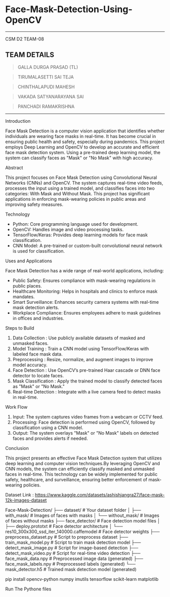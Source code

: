 # Face-Mask-Detection-Using-OpenCV
---------------------------------------------------------------------
CSM D2 TEAM-08

**TEAM DETAILS**
--------------------------------------------------------------------
> GALLA DURGA PRASAD (TL)

> TIRUMALASETTI SAI TEJA

> CHINTHALAPUDI MAHESH

> VAKADA SATYANARAYANA SAI

> PANCHADI RAMAKRISHNA

-------------------------------------------------------------------
Introduction

Face Mask Detection is a computer vision application that identifies whether individuals are wearing face masks in real-time. 
It has become crucial in ensuring public health and safety, especially during pandemics. 
This project employs  Deep Learning and OpenCV to develop an accurate and efficient face mask detection system.
Using a pre-trained deep learning model, the system can classify faces as "Mask" or "No Mask" with high accuracy.


Abstract

This project focuses on Face Mask Detection using Convolutional Neural Networks (CNNs) and OpenCV. 
The system captures real-time video feeds, processes the input using a trained model, and classifies faces into two categories: 
With Mask and Without Mask. 
This project has significant applications in enforcing mask-wearing policies in public areas and improving safety measures.


Technology

- Python: Core programming language used for development.
- OpenCV: Handles image and video processing tasks.
- TensorFlow/Keras: Provides deep learning models for face mask classification.
- CNN Model: A pre-trained or custom-built convolutional neural network is used for classification.


Uses and Applications

Face Mask Detection has a wide range of real-world applications, including:
- Public Safety: Ensures compliance with mask-wearing regulations in public places.
- Healthcare Monitoring: Helps in hospitals and clinics to enforce mask mandates.
- Smart Surveillance: Enhances security camera systems with real-time mask detection alerts.
- Workplace Compliance: Ensures employees adhere to mask guidelines in offices and industries.


Steps to Build

1. Data Collection : Use publicly available datasets of masked and unmasked faces.
2. Model Training : Train a CNN model using TensorFlow/Keras with labeled face mask data.
3. Preprocessing : Resize, normalize, and augment images to improve model accuracy.
4. Face Detection : Use OpenCV’s pre-trained Haar cascade or DNN face detector to locate faces.
5. Mask Classification : Apply the trained model to classify detected faces as "Mask" or "No Mask."
6. Real-time Detection : Integrate with a live camera feed to detect masks in real-time.


Work Flow

1. Input: The system captures video frames from a webcam or CCTV feed.
2. Processing: Face detection is performed using OpenCV, followed by classification using a CNN model.
3. Output: The system overlays "Mask" or "No Mask" labels on detected faces and provides alerts if needed.


Conclusion

This project presents an effective Face Mask Detection system that utilizes deep learning and computer vision techniques.By leveraging OpenCV and CNN models, the system can efficiently classify masked and unmasked faces in real-time. 
This technology can be widely implemented for public safety, healthcare, and surveillance, ensuring better enforcement of mask-wearing policies.



Dataset Link : https://www.kaggle.com/datasets/ashishjangra27/face-mask-12k-images-dataset


Face-Mask-Detection/
├── dataset/                       # Your dataset folder
│   ├── with_mask/                # Images of faces with masks
│   └── without_mask/             # Images of faces without masks
├── face_detector/                # Face detection model files
│   ├── deploy.prototxt           # Face detector architecture
│   └── res10_300x300_ssd_iter_140000.caffemodel  # Face detector weights
├── preprocess_dataset.py         # Script to preprocess dataset
├── train_mask_model.py           # Script to train mask detection model
├── detect_mask_image.py          # Script for image-based detection
├── detect_mask_video.py          # Script for real-time video detection
├── face_mask_data.npy            # Preprocessed image data (generated)
├── face_mask_labels.npy          # Preprocessed labels (generated)
└── mask_detector.h5              # Trained mask detection model (generated)



pip install opencv-python numpy imutils tensorflow scikit-learn matplotlib

Run The Pythone files
